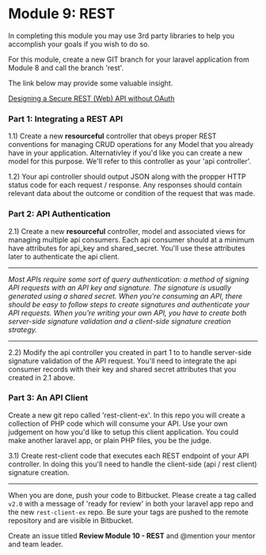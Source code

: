 # Module 9: REST

In completing this module you may use 3rd party libraries to help you accomplish your goals if you wish to do so.

For this module, create a new GIT branch for your laravel application from Module 8 and call the branch 'rest'.

The link below may provide some valuable insight.

[Designing a Secure REST (Web) API without OAuth](http://www.thebuzzmedia.com/designing-a-secure-rest-api-without-oauth-authentication/)

### Part 1: Integrating a REST API

1.1) Create a new __resourceful__ controller that obeys proper REST conventions for managing CRUD operations for any Model that you already have in your application.  Alternativley if you'd like you can create a new model for this purpose.  We'll refer to this controller as your 'api controller'.

1.2) Your api controller should output JSON along with the propper HTTP status code for each request / response.  Any responses should contain relevant data about the outcome or condition of the request that was made.


### Part 2: API Authentication

2.1) Create a new __resourceful__ controller, model and associated views for managing multiple api consumers.  Each api consumer should at a minimum have attributes for api_key and shared_secret.  You'll use these attributes later to authenticate the api client.

---

_Most APIs require some sort of query authentication: a method of signing API requests with an API key and signature. The signature is usually generated using a shared secret. When you're consuming an API, there should be easy to follow steps to create signatures and authenticate your API requests. When you're writing your own API, you have to create both server-side signature validation and a client-side signature creation strategy._

---

2.2) Modify the api controller you created in part 1 to to handle server-side signature validation of the API request.  You'll need to integrate the api consumer records with their key and shared secret attributes that you created in 2.1 above.

### Part 3: An API Client

Create a new git repo called 'rest-client-ex'.  In this repo you will create a collection of PHP code which will consume your API.  Use your own judgement on how you'd like to setup this client application.  You could make another laravel app, or plain PHP files, you be the judge.

3.1) Create rest-client code that executes each REST endpoint of your API controller.  In doing this you'll need to handle the client-side (api / rest client) signature creation.


----------

When you are done, push your code to Bitbucket.  Please create a tag called `v2.0` with a message of 'ready for review' in both your laravel app repo and the new `rest-client-ex` repo.  Be sure your tags are pushed to the remote repository and are visible in Bitbucket.

Create an issue titled **Review Module 10 - REST** and @mention your mentor and team leader.